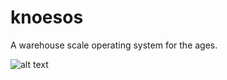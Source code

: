 knoesos
=======

A warehouse scale operating system for the ages.

![alt text](https://github.com/KnoesOS/knoesos/assets/png/knoesos-service-dependencies.png" "KnoesOS Service Dependencies")
